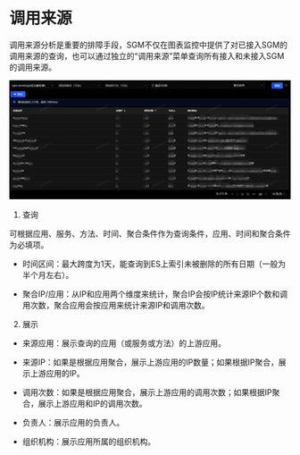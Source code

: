 # 调用来源

调用来源分析是重要的排障手段，SGM不仅在图表监控中提供了对已接入SGM的调用来源的查询，也可以通过独立的“调用来源”菜单查询所有接入和未接入SGM的调用来源。
 
![](../../image/Operation-Guide/App-Monitor/Remote-Invoke1.png)

1. 查询

可根据应用、服务、方法、时间、聚合条件作为查询条件，应用、时间和聚合条件为必填项。

- 时间区间：最大跨度为1天，能查询到ES上索引未被删除的所有日期（一般为半个月左右）。

- 聚合IP/应用：从IP和应用两个维度来统计，聚合IP会按IP统计来源IP个数和调用次数，聚合应用会按应用来统计来源IP和调用次数。

2. 展示

- 来源应用：展示查询的应用（或服务或方法）的上游应用。

- 来源IP：如果是根据应用聚合，展示上游应用的IP数量；如果根据IP聚合，展示上游应用的IP。

- 调用次数：如果是根据应用聚合，展示上游应用的调用次数；如果根据IP聚合，展示上游应用和IP的调用次数。

- 负责人：展示应用的负责人。

- 组织机构：展示应用所属的组织机构。
